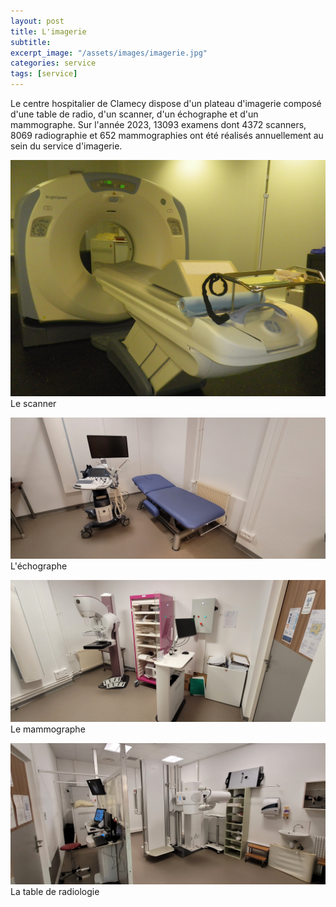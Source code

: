 ```yaml
---
layout: post
title: L'imagerie
subtitle:
excerpt_image: "/assets/images/imagerie.jpg"
categories: service
tags: [service]
---
```


Le centre hospitalier de Clamecy dispose d'un plateau d'imagerie composé d'une table de radio, d'un scanner, d'un échographe et d'un mammographe.
Sur l'année 2023, 13093 examens dont 4372 scanners, 8069 radiographie et 652 mammographies ont été réalisés annuellement au sein du service d'imagerie.

![HistoirePhoto1](/assets/images/Scanner1.JPG)  Le scanner


![HistoirePhoto1](/assets/images/echographe.jpg)  L'échographe


![HistoirePhoto1](/assets/images/mammo.jpg)  Le mammographe


![HistoirePhoto1](/assets/images/radio.jpg)  La table de radiologie
